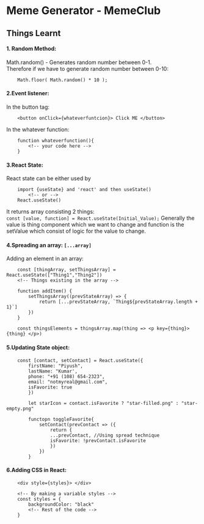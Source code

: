 # Meme Generator - MemeClub
##  Things Learnt 

#### 1. Random Method:
Math.random() - Generates random number between 0-1. </br>
Therefore if we have to generate random number between 0-10: </br>
```
    Math.floor( Math.random() * 10 );
```
        
    

#### 2.Event listener:
In the button tag: 
```
    <button onClick={whateverfuntcion}> Click ME </button>
```
In the whatever function: 
```
    function whateverfunction(){
        <!-- your code here -->
    }
```
    

#### 3.React State:
React state can be either used by
```
    import {useState} and 'react' and then useState()
        <!-- or -->
    React.useState()
```        
It returns array consisting 2 things: </br>
```const [value, function] = React.useState(Initial_Value);```
Generally the value is thing component which we want to change and function is the setValue which consist of logic for the value to change.

#### 4.Spreading an array: ```[...array]```
Adding an element in an array:
```
    const [thingArray, setThingsArray] = React.useState(["Thing1","Thing2"]) 
    <!-- Things existing in the array -->
```
```
    function addItem() {
        setThingsArray((prevStateArray) => {
            return [...prevStateArray, `Thing${prevStateArray.length + 1}`]
        })
    }
```
```
    const thingsElements = thingsArray.map(thing => <p key={thing}> {thing} </p>)
```

#### 5.Updating State object: 
```
    const [contact, setContact] = React.useState({
        firstName: "Piyush",
        lastName: "Kumar',
        phone: "+91 (108) 654-2323",
        email: "notmyreal@gmail.com",
        isFavorite: true
        })

        let starIcon = contact.isFavorite ? "star-filled.png" : "star-empty.png"

        functopn toggleFavorite{
            setContact(prevContact => ({
                return {
                ...prevContact, //Using spread technique
                isFavorite: !prevContact.isFavorite
                })
            })
        }
```

#### 6.Adding CSS in React:
```
    <div style={styles}> </div>

    <!-- By making a variable styles -->
    const styles = {
        backgroundColor: "black"
        <!-- Rest of the code -->
    }
```
